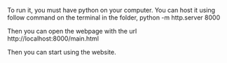 To run it, you must have python on your computer. 
You can host it using follow command on the terminal in the folder,
python -m http.server 8000

Then you can open the webpage with the url
http://localhost:8000/main.html

Then you can start using the website.
